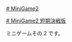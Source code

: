 [# MiniGame2](https://uni928.github.io/MiniGame2/)

[# MiniGame2 短期決戦版](https://uni928.github.io/MiniGame2/index2.html)

ミニゲームその 2 です。
